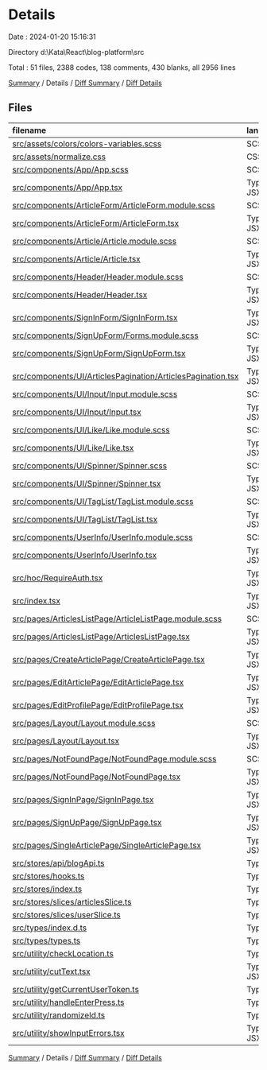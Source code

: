 # Details

Date : 2024-01-20 15:16:31

Directory d:\\Kata\\React\\blog-platform\\src

Total : 51 files,  2388 codes, 138 comments, 430 blanks, all 2956 lines

[Summary](results.md) / Details / [Diff Summary](diff.md) / [Diff Details](diff-details.md)

## Files
| filename | language | code | comment | blank | total |
| :--- | :--- | ---: | ---: | ---: | ---: |
| [src/assets/colors/colors-variables.scss](/src/assets/colors/colors-variables.scss) | SCSS | 11 | 0 | 1 | 12 |
| [src/assets/normalize.css](/src/assets/normalize.css) | CSS | 146 | 131 | 75 | 352 |
| [src/components/App/App.scss](/src/components/App/App.scss) | SCSS | 134 | 0 | 11 | 145 |
| [src/components/App/App.tsx](/src/components/App/App.tsx) | TypeScript JSX | 51 | 2 | 7 | 60 |
| [src/components/ArticleForm/ArticleForm.module.scss](/src/components/ArticleForm/ArticleForm.module.scss) | SCSS | 124 | 0 | 17 | 141 |
| [src/components/ArticleForm/ArticleForm.tsx](/src/components/ArticleForm/ArticleForm.tsx) | TypeScript JSX | 168 | 2 | 20 | 190 |
| [src/components/Article/Article.module.scss](/src/components/Article/Article.module.scss) | SCSS | 105 | 0 | 16 | 121 |
| [src/components/Article/Article.tsx](/src/components/Article/Article.tsx) | TypeScript JSX | 85 | 0 | 11 | 96 |
| [src/components/Header/Header.module.scss](/src/components/Header/Header.module.scss) | SCSS | 96 | 0 | 15 | 111 |
| [src/components/Header/Header.tsx](/src/components/Header/Header.tsx) | TypeScript JSX | 65 | 0 | 11 | 76 |
| [src/components/SignInForm/SignInForm.tsx](/src/components/SignInForm/SignInForm.tsx) | TypeScript JSX | 99 | 1 | 13 | 113 |
| [src/components/SignUpForm/Forms.module.scss](/src/components/SignUpForm/Forms.module.scss) | SCSS | 130 | 0 | 21 | 151 |
| [src/components/SignUpForm/SignUpForm.tsx](/src/components/SignUpForm/SignUpForm.tsx) | TypeScript JSX | 171 | 1 | 14 | 186 |
| [src/components/UI/ArticlesPagination/ArticlesPagination.tsx](/src/components/UI/ArticlesPagination/ArticlesPagination.tsx) | TypeScript JSX | 38 | 0 | 7 | 45 |
| [src/components/UI/Input/Input.module.scss](/src/components/UI/Input/Input.module.scss) | SCSS | 23 | 0 | 4 | 27 |
| [src/components/UI/Input/Input.tsx](/src/components/UI/Input/Input.tsx) | TypeScript JSX | 42 | 0 | 8 | 50 |
| [src/components/UI/Like/Like.module.scss](/src/components/UI/Like/Like.module.scss) | SCSS | 46 | 0 | 7 | 53 |
| [src/components/UI/Like/Like.tsx](/src/components/UI/Like/Like.tsx) | TypeScript JSX | 31 | 0 | 9 | 40 |
| [src/components/UI/Spinner/Spinner.scss](/src/components/UI/Spinner/Spinner.scss) | SCSS | 5 | 0 | 1 | 6 |
| [src/components/UI/Spinner/Spinner.tsx](/src/components/UI/Spinner/Spinner.tsx) | TypeScript JSX | 10 | 0 | 4 | 14 |
| [src/components/UI/TagList/TagList.module.scss](/src/components/UI/TagList/TagList.module.scss) | SCSS | 11 | 0 | 2 | 13 |
| [src/components/UI/TagList/TagList.tsx](/src/components/UI/TagList/TagList.tsx) | TypeScript JSX | 38 | 0 | 7 | 45 |
| [src/components/UserInfo/UserInfo.module.scss](/src/components/UserInfo/UserInfo.module.scss) | SCSS | 31 | 0 | 6 | 37 |
| [src/components/UserInfo/UserInfo.tsx](/src/components/UserInfo/UserInfo.tsx) | TypeScript JSX | 29 | 0 | 8 | 37 |
| [src/hoc/RequireAuth.tsx](/src/hoc/RequireAuth.tsx) | TypeScript JSX | 15 | 0 | 6 | 21 |
| [src/index.tsx](/src/index.tsx) | TypeScript JSX | 13 | 0 | 4 | 17 |
| [src/pages/ArticlesListPage/ArticleListPage.module.scss](/src/pages/ArticlesListPage/ArticleListPage.module.scss) | SCSS | 14 | 0 | 3 | 17 |
| [src/pages/ArticlesListPage/ArticlesListPage.tsx](/src/pages/ArticlesListPage/ArticlesListPage.tsx) | TypeScript JSX | 35 | 0 | 10 | 45 |
| [src/pages/CreateArticlePage/CreateArticlePage.tsx](/src/pages/CreateArticlePage/CreateArticlePage.tsx) | TypeScript JSX | 5 | 0 | 3 | 8 |
| [src/pages/EditArticlePage/EditArticlePage.tsx](/src/pages/EditArticlePage/EditArticlePage.tsx) | TypeScript JSX | 21 | 0 | 6 | 27 |
| [src/pages/EditProfilePage/EditProfilePage.tsx](/src/pages/EditProfilePage/EditProfilePage.tsx) | TypeScript JSX | 161 | 1 | 18 | 180 |
| [src/pages/Layout/Layout.module.scss](/src/pages/Layout/Layout.module.scss) | SCSS | 5 | 0 | 2 | 7 |
| [src/pages/Layout/Layout.tsx](/src/pages/Layout/Layout.tsx) | TypeScript JSX | 14 | 0 | 5 | 19 |
| [src/pages/NotFoundPage/NotFoundPage.module.scss](/src/pages/NotFoundPage/NotFoundPage.module.scss) | SCSS | 21 | 0 | 5 | 26 |
| [src/pages/NotFoundPage/NotFoundPage.tsx](/src/pages/NotFoundPage/NotFoundPage.tsx) | TypeScript JSX | 14 | 0 | 4 | 18 |
| [src/pages/SignInPage/SignInPage.tsx](/src/pages/SignInPage/SignInPage.tsx) | TypeScript JSX | 5 | 0 | 3 | 8 |
| [src/pages/SignUpPage/SignUpPage.tsx](/src/pages/SignUpPage/SignUpPage.tsx) | TypeScript JSX | 5 | 0 | 3 | 8 |
| [src/pages/SingleArticlePage/SingleArticlePage.tsx](/src/pages/SingleArticlePage/SingleArticlePage.tsx) | TypeScript JSX | 27 | 0 | 9 | 36 |
| [src/stores/api/blogApi.ts](/src/stores/api/blogApi.ts) | TypeScript | 126 | 0 | 4 | 130 |
| [src/stores/hooks.ts](/src/stores/hooks.ts) | TypeScript | 4 | 0 | 2 | 6 |
| [src/stores/index.ts](/src/stores/index.ts) | TypeScript | 14 | 0 | 3 | 17 |
| [src/stores/slices/articlesSlice.ts](/src/stores/slices/articlesSlice.ts) | TypeScript | 18 | 0 | 5 | 23 |
| [src/stores/slices/userSlice.ts](/src/stores/slices/userSlice.ts) | TypeScript | 34 | 0 | 6 | 40 |
| [src/types/index.d.ts](/src/types/index.d.ts) | TypeScript | 3 | 0 | 1 | 4 |
| [src/types/types.ts](/src/types/types.ts) | TypeScript | 103 | 0 | 20 | 123 |
| [src/utility/checkLocation.ts](/src/utility/checkLocation.ts) | TypeScript | 9 | 0 | 3 | 12 |
| [src/utility/cutText.tsx](/src/utility/cutText.tsx) | TypeScript JSX | 11 | 0 | 4 | 15 |
| [src/utility/getCurrentUserToken.ts](/src/utility/getCurrentUserToken.ts) | TypeScript | 5 | 0 | 1 | 6 |
| [src/utility/handleEnterPress.ts](/src/utility/handleEnterPress.ts) | TypeScript | 5 | 0 | 1 | 6 |
| [src/utility/randomizeId.ts](/src/utility/randomizeId.ts) | TypeScript | 3 | 0 | 0 | 3 |
| [src/utility/showInputErrors.tsx](/src/utility/showInputErrors.tsx) | TypeScript JSX | 9 | 0 | 4 | 13 |

[Summary](results.md) / Details / [Diff Summary](diff.md) / [Diff Details](diff-details.md)